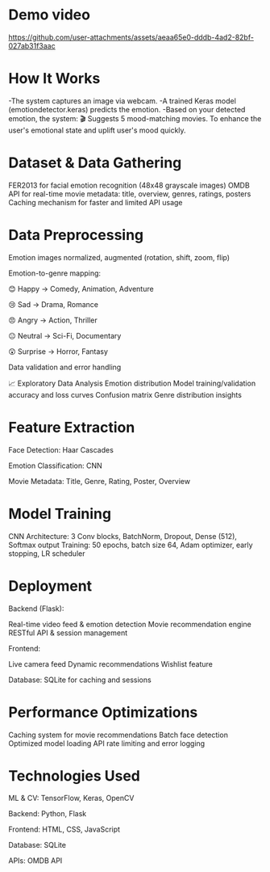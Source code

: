 


# Demo video
https://github.com/user-attachments/assets/aeaa65e0-dddb-4ad2-82bf-027ab31f3aac

# How It Works
-The system captures an image via webcam.
-A trained Keras model (emotiondetector.keras) predicts the emotion.
-Based on your detected emotion, the system:
   🎬 Suggests 5 mood-matching movies.
To enhance the user's emotional state and uplift user's mood quickly.

# Dataset & Data Gathering
FER2013 for facial emotion recognition (48x48 grayscale images)
OMDB API for real-time movie metadata: title, overview, genres, ratings, posters
Caching mechanism for faster and limited API usage

# Data Preprocessing
Emotion images normalized, augmented (rotation, shift, zoom, flip)

Emotion-to-genre mapping:

😊 Happy → Comedy, Animation, Adventure

😢 Sad → Drama, Romance

😠 Angry → Action, Thriller

😐 Neutral → Sci-Fi, Documentary

😲 Surprise → Horror, Fantasy

Data validation and error handling

📈 Exploratory Data Analysis
Emotion distribution
Model training/validation accuracy and loss curves
Confusion matrix
Genre distribution insights

# Feature Extraction
Face Detection: Haar Cascades

Emotion Classification: CNN

Movie Metadata: Title, Genre, Rating, Poster, Overview

# Model Training
CNN Architecture: 3 Conv blocks, BatchNorm, Dropout, Dense (512), Softmax output
Training: 50 epochs, batch size 64, Adam optimizer, early stopping, LR scheduler

# Deployment
Backend (Flask):

Real-time video feed & emotion detection
Movie recommendation engine
RESTful API & session management

Frontend:

Live camera feed
Dynamic recommendations
Wishlist feature

Database: SQLite for caching and sessions

# Performance Optimizations
Caching system for movie recommendations
Batch face detection
Optimized model loading
API rate limiting and error logging

# Technologies Used
ML & CV: TensorFlow, Keras, OpenCV

Backend: Python, Flask

Frontend: HTML, CSS, JavaScript

Database: SQLite

APIs: OMDB API





